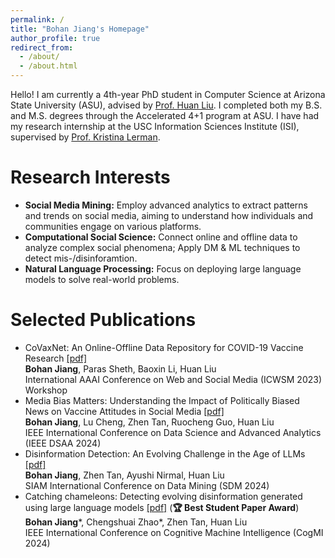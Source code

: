 ```yaml
---
permalink: /
title: "Bohan Jiang's Homepage"
author_profile: true
redirect_from: 
  - /about/
  - /about.html
---
```


Hello! I am currently a 4th-year PhD student in Computer Science at Arizona State University (ASU), advised by [Prof. Huan Liu](https://www.public.asu.edu/~huanliu/). I completed both my B.S. and M.S. degrees through the Accelerated 4+1 program at ASU. I have had my research internship at the USC Information Sciences Institute (ISI), supervised by [Prof. Kristina Lerman](https://www.isi.edu/people-lerman/).


Research Interests
======
* **Social Media Mining:** Employ advanced analytics to extract patterns and trends on social media, aiming to understand how individuals and communities engage on various platforms.  
* **Computational Social Science:** Connect online and offline data to analyze complex social phenomena; Apply DM & ML techniques to detect mis-/disinforamtion.
* **Natural Language Processing:** Focus on deploying large language models to solve real-world problems.


Selected Publications
======
* CoVaxNet: An Online-Offline Data Repository for COVID-19 Vaccine Research [[pdf]](https://workshop-proceedings.icwsm.org/pdf/2023_07.pdf)  
  **Bohan Jiang**, Paras Sheth, Baoxin Li, Huan Liu  
  International AAAI Conference on Web and Social Media (ICWSM 2023) Workshop
* Media Bias Matters: Understanding the Impact of Politically Biased News on Vaccine Attitudes in Social Media [[pdf]](https://ieeexplore.ieee.org/document/10722800?denied=)  
  **Bohan Jiang**, Lu Cheng, Zhen Tan, Ruocheng Guo, Huan Liu  
  IEEE International Conference on Data Science and Advanced Analytics (IEEE DSAA 2024)
* Disinformation Detection: An Evolving Challenge in the Age of LLMs [[pdf]](https://epubs.siam.org/doi/pdf/10.1137/1.9781611978032.50)  
  **Bohan Jiang**, Zhen Tan, Ayushi Nirmal, Huan Liu  
  SIAM International Conference on Data Mining (SDM 2024)
* Catching chameleons: Detecting evolving disinformation generated using large language models [[pdf]](https://arxiv.org/pdf/2406.17992) (**🏆 Best Student Paper Award**)  
  **Bohan Jiang**\*, Chengshuai Zhao\*, Zhen Tan, Huan Liu  
  IEEE International Conference on Cognitive Machine Intelligence (CogMI 2024)
